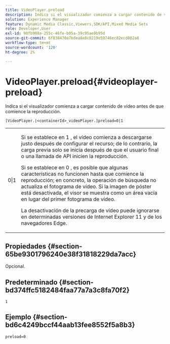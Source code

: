 ```yaml
---
title: VideoPlayer.preload
description: Indica si el visualizador comienza a cargar contenido de vídeo antes de que comience la reproducción.
solution: Experience Manager
feature: Dynamic Media Classic,Viewers,SDK/API,Mixed Media Sets
role: Developer,User
exl-id: 90fb988a-255c-46fe-b05a-39c95ae8b95d
source-git-commit: 6f838470a7bdea8e8c0219e59746ec82ecd802a8
workflow-type: tm+mt
source-wordcount: '120'
ht-degree: 2%

---
```


# VideoPlayer.preload{#videoplayer-preload}

Indica si el visualizador comienza a cargar contenido de vídeo antes de que comience la reproducción.

`[VideoPlayer.|<containerId>_videoPlayer.]preload=0|1`

<table id="table_AE7AAFA9B4374E31B51D06511EB96401"> 
 <tbody> 
  <tr> 
   <td colname="col1"> <p> <span class="codeph"> 0|1 </span> </p> </td> 
   <td colname="col2"> <p> Si se establece en <span class="codeph"> 1 </span>, el vídeo comienza a descargarse justo después de configurar el recurso; de lo contrario, la carga previa solo se inicia después de que el usuario final o una llamada de API inicien la reproducción. </p> <p>Si se establece en <span class="codeph"> 0 </span>, es posible que algunas características no funcionen hasta que comience la reproducción; en concreto, la operación de búsqueda no actualiza el fotograma de vídeo. Si la imagen de póster está desactivada, el visor se muestra como un área vacía en lugar del primer fotograma de vídeo. </p> <p>La desactivación de la precarga de vídeo puede ignorarse en determinadas versiones de Internet Explorer 11 y de los navegadores Edge. </p> </td> 
  </tr> 
 </tbody> 
</table>

## Propiedades {#section-65be9301796240e38f31818229da7acc}

Opcional.

## Predeterminado {#section-bd374ffc5182484faa77a7a3c8fa70f2}

`1`

## Ejemplo {#section-bd6c4249bccf44aab13fee8552f5a8b3}

`preload=0`
